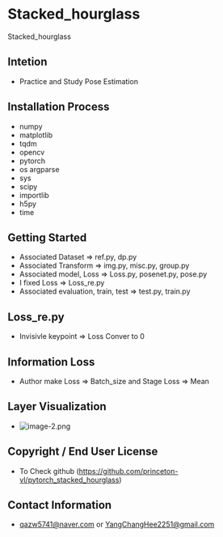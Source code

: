 
# Stacked_hourglass
Stacked_hourglass

## Intetion
* Practice and Study Pose Estimation

## Installation Process
* numpy
* matplotlib
* tqdm
* opencv
* pytorch
* os argparse
* sys
* scipy
* importlib
* h5py
* time

## Getting Started
* Associated Dataset => ref.py, dp.py
* Associated Transform => img.py, misc.py, group.py
* Associated model, Loss => Loss.py, posenet.py, pose.py
* I fixed Loss => Loss_re.py
* Associated evaluation, train, test => test.py, train.py

## Loss_re.py
* Invisivle keypoint => Loss Conver to 0

## Information Loss
* Author make Loss => Batch_size and Stage Loss => Mean

## Layer Visualization
* ![image-2.png](attachment:image-2.png)

## Copyright / End User License
* To Check github (https://github.com/princeton-vl/pytorch_stacked_hourglass)

## Contact Information
* qazw5741@naver.com or YangChangHee2251@gmail.com
